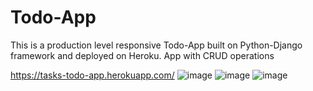 # Todo-App
This is a production level responsive Todo-App built on Python-Django framework and deployed on Heroku.
App with CRUD operations

https://tasks-todo-app.herokuapp.com/
![image](https://user-images.githubusercontent.com/87371365/160737348-194bcba4-2b7e-4666-bed7-1857249378f9.png)
![image](https://user-images.githubusercontent.com/87371365/160737610-bc0fa953-0c1c-4225-9cf8-0ef9e988496b.png)
![image](https://user-images.githubusercontent.com/87371365/160737747-49683f1d-e33e-43f4-bd0e-2014f27d0c6f.png)
